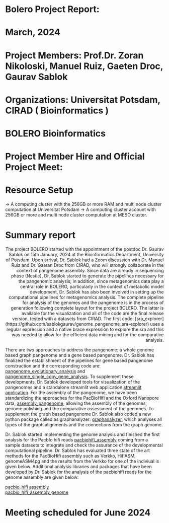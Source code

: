 # Bolero Project Report:
# March, 2024
# Project Members: Prof.Dr. Zoran Nikoloski, Manuel Ruiz, Gaeten Droc, Gaurav Sablok
# Organizations: Universitat Potsdam, CIRAD ( Bioinformatics )
# BOLERO Bioinformatics
# Project Member Hire and Official Project Meet: 
# Resource Setup
   -> A computing cluster with the 256GB or more RAM and multi node cluster computation at Universitat Potsdam
   -> A computing cluster account with 256GB or more and multi node cluster computation at MESO cluster.
   
# Summary report
<div style="text-align: right">
The project BOLERO started with the appointment of the postdoc Dr. Gaurav Sablok on 15th January, 2024 at the Bioinformatics Department, University of Potsdam. Upon arrival, Dr. Sablok had a Zoom discussion with Dr. Manuel Ruiz and Dr. Gaetan Droc from CIRAD, who will strongly collaborate in the context of pangenome assembly. Since data are already in sequencing phase (Nestle), Dr. Sablok started to generate the pipelines necessary for the pangenomic analysis; in addition, since metagenomics data play a central role in BOLERO, particularly in the context of metabolic model development, Dr. Sablok has also been involved in setting up the computational pipelines for metagenomics analysis. The complete pipeline for analysis of the genomes and the pangenome is in the process of generation following complete layout for the project BOLERO. The latter is available for the visualization and all of the code are the final release version, tested with a datasets from CIRAD. The first code: [sra_explorer](https://github.com/sablokgaurav/genome_pangenome_sra-explorer) uses a regular expression and a native brace expression to explore the sra and this was needed to allow for the efficient data mining and for the comparative analysis. 
</div>

There are two approaches to address the pangenome: a whole genome based graph pangenome and a gene based pangenome. Dr. Sablok has finalized the establishment of the pipelines for gene based pangenome construction and the corresponding code are: [pangenome_evolutionary_analysis](https://github.com/sablokgaurav/pangenome_evolutionary_analysis) and [pangenome_single_copy_gene_analysis](https://github.com/sablokgaurav/pangenome_single_copy_gene_analysis). To supplement these developments, Dr. Sablok developed tools for visualization of the pangenomes and a standalone streamlit web application [streamlit application](https://github.com/sablokgaurav/pangenome_visualization_utilities). For the assembly of the pangenome, we have been standardizing the approaches for the PacBioHifi  and the Oxford Nanopore data, [assembly_pangenome](https://github.com/sablokgaurav/pangraphs_pacbio_nanopore_genome_assembly), allowing the assembly of the genomes, genome polishing and the comparative assessment of the genomes. To supplement the graph based pangenome Dr. Sablok also coded a new python package called as graphanalyzer: [graphanalyzer](https://github.com/sablokgaurav/graphanalyzer), which analyses all types of the graph alignments and the connections from the graph genome. 

Dr. Sablok started implementing the genome analysis and finished the first analysis for the PacbIo hifi reads [pacbiohifi_assembly](https://github.com/sablokgaurav/pacbiohifi_universitat_potsdam) coming from a sample datasets to integrate and check the assurance of the developmental computational pipeline. Dr. Sablok has evaluated three state of the art methods for the PacBioHifi assembly such as Verkko, HifiASM, genomeASM4pg and the results from the Verkko for one of the indiviual is given below. Additional analysis libraries and packages that have been developed by Dr. Sablok for the analysis of the pacbiohifi reads for the genome assembly are given below:

[pacbio_hifi assembly](https://github.com/sablokgaurav/pacbiohifi_universitat_potsdam) \
[pacbio_hifi_assembly_genome](https://github.com/sablokgaurav/gawk_awk_paf_aligned_genome_fractions)

# Meeting scheduled for June 2024 
